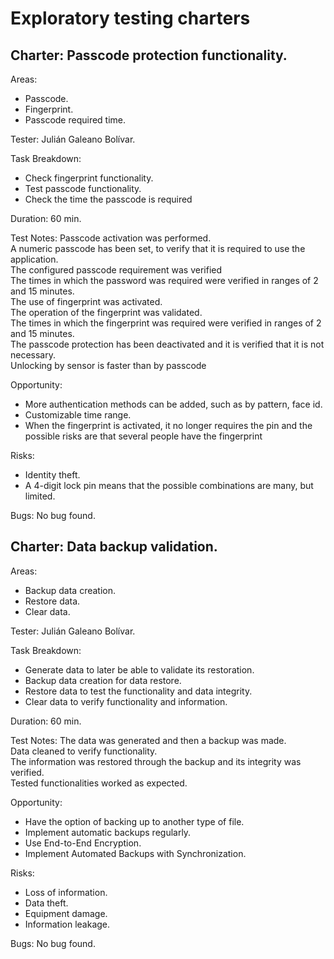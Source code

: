 # Exploratory testing  charters

## Charter: Passcode protection functionality.
Areas:  
* Passcode.
* Fingerprint.
* Passcode required time.

Tester: Julián Galeano Bolívar.

Task Breakdown:
* Check fingerprint functionality.
* Test passcode functionality.
* Check the time the passcode is required

Duration: 60 min.

Test Notes:
Passcode activation was performed.<br>
A numeric passcode has been set, to verify that it is required to use the application.<br>
The configured passcode requirement was verified<br>
The times in which the password was required were verified in ranges of 2 and 15 minutes.<br>
The use of fingerprint was activated.<br>
The operation of the fingerprint was validated.<br>
The times in which the fingerprint was required were verified in ranges of 2 and 15 minutes.<br>
The passcode protection has been deactivated and it is verified that it is not necessary.<br>
Unlocking by sensor is faster than by passcode<br>

Opportunity:
* More authentication methods can be added, such as by pattern, face id.
* Customizable time range.
* When the fingerprint is activated, it no longer requires the pin and the possible risks are that several people have the fingerprint

Risks:
* Identity theft.
* A 4-digit lock pin means that the possible combinations are many, but limited.

Bugs: No bug found.

## Charter: Data backup validation.
Areas:  
* Backup data creation.
* Restore data.
* Clear data.

Tester: Julián Galeano Bolívar.

Task Breakdown:
* Generate data to later be able to validate its restoration.
* Backup data creation for data restore.
* Restore data to test the functionality and data integrity.
* Clear data to verify functionality and information.

Duration: 60 min.

Test Notes:
The data was generated and then a backup was made.<br>
Data cleaned to verify functionality.<br>
The information was restored through the backup and its integrity was verified.<br>
Tested functionalities worked as expected.<br>

Opportunity: 
* Have the option of backing up to another type of file.
* Implement automatic backups regularly.
* Use End-to-End Encryption.
* Implement Automated Backups with Synchronization.

Risks:
* Loss of information.
* Data theft.
* Equipment damage.
* Information leakage.

Bugs: No bug found.

